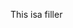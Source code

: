 This isa filler
<param ve-map
	   center="38.91588,-77.06338"
	   zoom="17"
	   caption="this is dumbarton oaks">